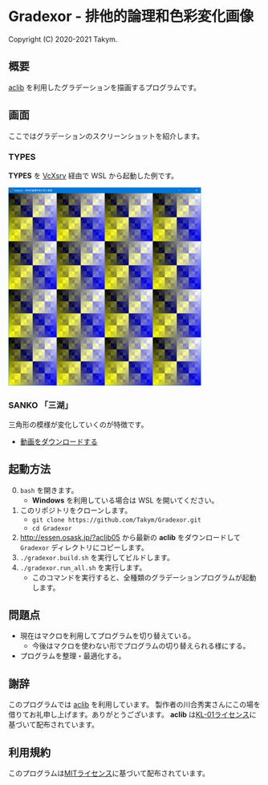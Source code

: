 # Gradexor - 排他的論理和色彩変化画像
Copyright (C) 2020-2021 Takym.

## 概要
[aclib](http://essen.osask.jp/?aclib05) を利用したグラデーションを描画するプログラムです。

## 画面
ここではグラデーションのスクリーンショットを紹介します。

### TYPES
**TYPES** を [VcXsrv](https://sourceforge.net/projects/vcxsrv/) 経由で WSL から起動した例です。

[<img src="./Screenshots/Types.png" width="384" />](./Screenshots/Types.png)

### SANKO 「三湖」
三角形の模様が変化していくのが特徴です。
* [動画をダウンロードする](./Screenshots/Sanko.mp4?raw=true)

## 起動方法
0. `bash` を開きます。
	* **Windows** を利用している場合は WSL を開いてください。
1. このリポジトリをクローンします。
	* `git clone https://github.com/Takym/Gradexor.git`
	* `cd Gradexor`
2. <http://essen.osask.jp/?aclib05> から最新の **aclib** をダウンロードして `Gradexor` ディレクトリにコピーします。
3. `./gradexor.build.sh` を実行してビルドします。
4. `./gradexor.run_all.sh` を実行します。
	* このコマンドを実行すると、全種類のグラデーションプログラムが起動します。

## 問題点
* 現在はマクロを利用してプログラムを切り替えている。
	* 今後はマクロを使わない形でプログラムの切り替えられる様にする。
* プログラムを整理・最適化する。

## 謝辞
このプログラムでは [aclib](http://essen.osask.jp/?aclib05) を利用しています。
製作者の川合秀実さんにこの場を借りてお礼申し上げます。ありがとうございます。
**aclib** は[KL-01ライセンス](http://web.archive.org/web/20040402101233/http://www.imasy.org/~mone/kawaido/license01-1.0.html)に基づいて配布されています。

## 利用規約
このプログラムは[MITライセンス](./LICENSE.md)に基づいて配布されています。
